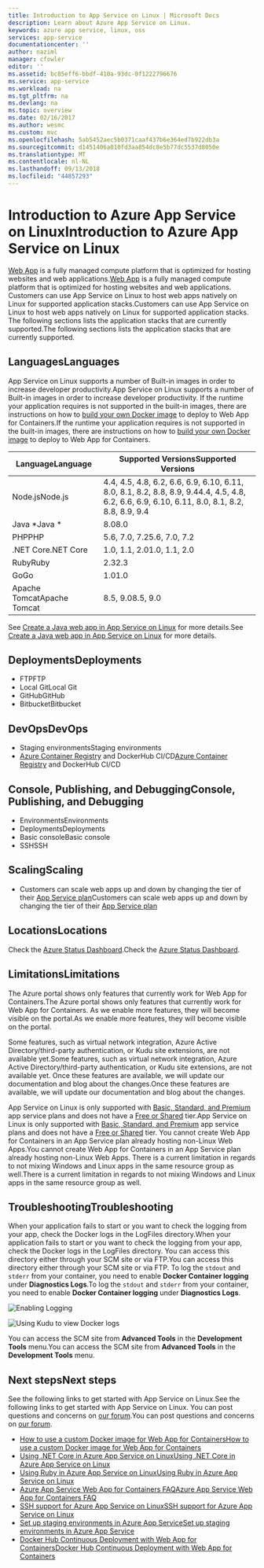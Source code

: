 ```yaml
---
title: Introduction to App Service on Linux | Microsoft Docs
description: Learn about Azure App Service on Linux.
keywords: azure app service, linux, oss
services: app-service
documentationcenter: ''
author: naziml
manager: cfowler
editor: ''
ms.assetid: bc85eff6-bbdf-410a-93dc-0f1222796676
ms.service: app-service
ms.workload: na
ms.tgt_pltfrm: na
ms.devlang: na
ms.topic: overview
ms.date: 02/16/2017
ms.author: wesmc
ms.custom: mvc
ms.openlocfilehash: 5ab5452aec5b0371caaf437b6e364ed7b922db3a
ms.sourcegitcommit: d1451406a010fd3aa854dc8e5b77dc5537d8050e
ms.translationtype: MT
ms.contentlocale: nl-NL
ms.lasthandoff: 09/13/2018
ms.locfileid: "44857293"
---
```

# <a name="introduction-to-azure-app-service-on-linux"></a><span data-ttu-id="c5ecd-104">Introduction to Azure App Service on Linux</span><span class="sxs-lookup"><span data-stu-id="c5ecd-104">Introduction to Azure App Service on Linux</span></span>

<span data-ttu-id="c5ecd-105">[Web App](../app-service-web-overview.md) is a fully managed compute platform that is optimized for hosting websites and web applications.</span><span class="sxs-lookup"><span data-stu-id="c5ecd-105">[Web App](../app-service-web-overview.md) is a fully managed compute platform that is optimized for hosting websites and web applications.</span></span> <span data-ttu-id="c5ecd-106">Customers can use App Service on Linux to host web apps natively on Linux for supported application stacks.</span><span class="sxs-lookup"><span data-stu-id="c5ecd-106">Customers can use App Service on Linux to host web apps natively on Linux for supported application stacks.</span></span> <span data-ttu-id="c5ecd-107">The following sections lists the application stacks that are currently supported.</span><span class="sxs-lookup"><span data-stu-id="c5ecd-107">The following sections lists the application stacks that are currently supported.</span></span>

## <a name="languages"></a><span data-ttu-id="c5ecd-108">Languages</span><span class="sxs-lookup"><span data-stu-id="c5ecd-108">Languages</span></span>

<span data-ttu-id="c5ecd-109">App Service on Linux supports a number of Built-in images in order to increase developer productivity.</span><span class="sxs-lookup"><span data-stu-id="c5ecd-109">App Service on Linux supports a number of Built-in images in order to increase developer productivity.</span></span> <span data-ttu-id="c5ecd-110">If the runtime your application requires is not supported in the built-in images, there are instructions on how to [build your own Docker image](tutorial-custom-docker-image.md) to deploy to Web App for Containers.</span><span class="sxs-lookup"><span data-stu-id="c5ecd-110">If the runtime your application requires is not supported in the built-in images, there are instructions on how to [build your own Docker image](tutorial-custom-docker-image.md) to deploy to Web App for Containers.</span></span>

| <span data-ttu-id="c5ecd-111">Language</span><span class="sxs-lookup"><span data-stu-id="c5ecd-111">Language</span></span> | <span data-ttu-id="c5ecd-112">Supported Versions</span><span class="sxs-lookup"><span data-stu-id="c5ecd-112">Supported Versions</span></span> |
|---|---|
| <span data-ttu-id="c5ecd-113">Node.js</span><span class="sxs-lookup"><span data-stu-id="c5ecd-113">Node.js</span></span> | <span data-ttu-id="c5ecd-114">4.4, 4.5, 4.8, 6.2, 6.6, 6.9, 6.10, 6.11, 8.0, 8.1, 8.2, 8.8, 8.9, 9.4</span><span class="sxs-lookup"><span data-stu-id="c5ecd-114">4.4, 4.5, 4.8, 6.2, 6.6, 6.9, 6.10, 6.11, 8.0, 8.1, 8.2, 8.8, 8.9, 9.4</span></span> |
| <span data-ttu-id="c5ecd-115">Java \*</span><span class="sxs-lookup"><span data-stu-id="c5ecd-115">Java \*</span></span> | <span data-ttu-id="c5ecd-116">8.0</span><span class="sxs-lookup"><span data-stu-id="c5ecd-116">8.0</span></span> |
| <span data-ttu-id="c5ecd-117">PHP</span><span class="sxs-lookup"><span data-stu-id="c5ecd-117">PHP</span></span> | <span data-ttu-id="c5ecd-118">5.6, 7.0, 7.2</span><span class="sxs-lookup"><span data-stu-id="c5ecd-118">5.6, 7.0, 7.2</span></span> |
| <span data-ttu-id="c5ecd-119">.NET Core</span><span class="sxs-lookup"><span data-stu-id="c5ecd-119">.NET Core</span></span> | <span data-ttu-id="c5ecd-120">1.0, 1.1, 2.0</span><span class="sxs-lookup"><span data-stu-id="c5ecd-120">1.0, 1.1, 2.0</span></span> |
| <span data-ttu-id="c5ecd-121">Ruby</span><span class="sxs-lookup"><span data-stu-id="c5ecd-121">Ruby</span></span> | <span data-ttu-id="c5ecd-122">2.3</span><span class="sxs-lookup"><span data-stu-id="c5ecd-122">2.3</span></span> |
| <span data-ttu-id="c5ecd-123">Go</span><span class="sxs-lookup"><span data-stu-id="c5ecd-123">Go</span></span> | <span data-ttu-id="c5ecd-124">1.0</span><span class="sxs-lookup"><span data-stu-id="c5ecd-124">1.0</span></span> |
| <span data-ttu-id="c5ecd-125">Apache Tomcat</span><span class="sxs-lookup"><span data-stu-id="c5ecd-125">Apache Tomcat</span></span> | <span data-ttu-id="c5ecd-126">8.5, 9.0</span><span class="sxs-lookup"><span data-stu-id="c5ecd-126">8.5, 9.0</span></span> |

<span data-ttu-id="c5ecd-127">See [Create a Java web app in App Service on Linux](https://docs.microsoft.com/azure/app-service/containers/quickstart-java) for more details.</span><span class="sxs-lookup"><span data-stu-id="c5ecd-127">See [Create a Java web app in App Service on Linux](https://docs.microsoft.com/azure/app-service/containers/quickstart-java) for more details.</span></span>

## <a name="deployments"></a><span data-ttu-id="c5ecd-128">Deployments</span><span class="sxs-lookup"><span data-stu-id="c5ecd-128">Deployments</span></span>

* <span data-ttu-id="c5ecd-129">FTP</span><span class="sxs-lookup"><span data-stu-id="c5ecd-129">FTP</span></span>
* <span data-ttu-id="c5ecd-130">Local Git</span><span class="sxs-lookup"><span data-stu-id="c5ecd-130">Local Git</span></span>
* <span data-ttu-id="c5ecd-131">GitHub</span><span class="sxs-lookup"><span data-stu-id="c5ecd-131">GitHub</span></span>
* <span data-ttu-id="c5ecd-132">Bitbucket</span><span class="sxs-lookup"><span data-stu-id="c5ecd-132">Bitbucket</span></span>

## <a name="devops"></a><span data-ttu-id="c5ecd-133">DevOps</span><span class="sxs-lookup"><span data-stu-id="c5ecd-133">DevOps</span></span>

* <span data-ttu-id="c5ecd-134">Staging environments</span><span class="sxs-lookup"><span data-stu-id="c5ecd-134">Staging environments</span></span>
* <span data-ttu-id="c5ecd-135">[Azure Container Registry](https://docs.microsoft.com/azure/container-registry/container-registry-intro) and DockerHub CI/CD</span><span class="sxs-lookup"><span data-stu-id="c5ecd-135">[Azure Container Registry](https://docs.microsoft.com/azure/container-registry/container-registry-intro) and DockerHub CI/CD</span></span>

## <a name="console-publishing-and-debugging"></a><span data-ttu-id="c5ecd-136">Console, Publishing, and Debugging</span><span class="sxs-lookup"><span data-stu-id="c5ecd-136">Console, Publishing, and Debugging</span></span>

* <span data-ttu-id="c5ecd-137">Environments</span><span class="sxs-lookup"><span data-stu-id="c5ecd-137">Environments</span></span>
* <span data-ttu-id="c5ecd-138">Deployments</span><span class="sxs-lookup"><span data-stu-id="c5ecd-138">Deployments</span></span>
* <span data-ttu-id="c5ecd-139">Basic console</span><span class="sxs-lookup"><span data-stu-id="c5ecd-139">Basic console</span></span>
* <span data-ttu-id="c5ecd-140">SSH</span><span class="sxs-lookup"><span data-stu-id="c5ecd-140">SSH</span></span>

## <a name="scaling"></a><span data-ttu-id="c5ecd-141">Scaling</span><span class="sxs-lookup"><span data-stu-id="c5ecd-141">Scaling</span></span>

* <span data-ttu-id="c5ecd-142">Customers can scale web apps up and down by changing the tier of their [App Service plan](https://docs.microsoft.com/azure/app-service/azure-web-sites-web-hosting-plans-in-depth-overview?toc=%2fazure%2fapp-service-web%2ftoc.json)</span><span class="sxs-lookup"><span data-stu-id="c5ecd-142">Customers can scale web apps up and down by changing the tier of their [App Service plan](https://docs.microsoft.com/azure/app-service/azure-web-sites-web-hosting-plans-in-depth-overview?toc=%2fazure%2fapp-service-web%2ftoc.json)</span></span>

## <a name="locations"></a><span data-ttu-id="c5ecd-143">Locations</span><span class="sxs-lookup"><span data-stu-id="c5ecd-143">Locations</span></span>

<span data-ttu-id="c5ecd-144">Check the [Azure Status Dashboard](https://azure.microsoft.com/status).</span><span class="sxs-lookup"><span data-stu-id="c5ecd-144">Check the [Azure Status Dashboard](https://azure.microsoft.com/status).</span></span>

## <a name="limitations"></a><span data-ttu-id="c5ecd-145">Limitations</span><span class="sxs-lookup"><span data-stu-id="c5ecd-145">Limitations</span></span>

<span data-ttu-id="c5ecd-146">The Azure portal shows only features that currently work for Web App for Containers.</span><span class="sxs-lookup"><span data-stu-id="c5ecd-146">The Azure portal shows only features that currently work for Web App for Containers.</span></span> <span data-ttu-id="c5ecd-147">As we enable more features, they will become visible on the portal.</span><span class="sxs-lookup"><span data-stu-id="c5ecd-147">As we enable more features, they will become visible on the portal.</span></span>

<span data-ttu-id="c5ecd-148">Some features, such as virtual network integration, Azure Active Directory/third-party authentication, or Kudu site extensions, are not available yet.</span><span class="sxs-lookup"><span data-stu-id="c5ecd-148">Some features, such as virtual network integration, Azure Active Directory/third-party authentication, or Kudu site extensions, are not available yet.</span></span> <span data-ttu-id="c5ecd-149">Once these features are available, we will update our documentation and blog about the changes.</span><span class="sxs-lookup"><span data-stu-id="c5ecd-149">Once these features are available, we will update our documentation and blog about the changes.</span></span>

<span data-ttu-id="c5ecd-150">App Service on Linux is only supported with [Basic, Standard, and Premium](https://azure.microsoft.com/pricing/details/app-service/plans/) app service plans and does not have a [Free or Shared](https://azure.microsoft.com/pricing/details/app-service/plans/) tier.</span><span class="sxs-lookup"><span data-stu-id="c5ecd-150">App Service on Linux is only supported with [Basic, Standard, and Premium](https://azure.microsoft.com/pricing/details/app-service/plans/) app service plans and does not have a [Free or Shared](https://azure.microsoft.com/pricing/details/app-service/plans/) tier.</span></span> <span data-ttu-id="c5ecd-151">You cannot create Web App for Containers in an App Service plan already hosting non-Linux Web Apps.</span><span class="sxs-lookup"><span data-stu-id="c5ecd-151">You cannot create Web App for Containers in an App Service plan already hosting non-Linux Web Apps.</span></span> <span data-ttu-id="c5ecd-152">There is a current limitation in regards to not mixing Windows and Linux apps in the same resource group as well.</span><span class="sxs-lookup"><span data-stu-id="c5ecd-152">There is a current limitation in regards to not mixing Windows and Linux apps in the same resource group as well.</span></span>

## <a name="troubleshooting"></a><span data-ttu-id="c5ecd-153">Troubleshooting</span><span class="sxs-lookup"><span data-stu-id="c5ecd-153">Troubleshooting</span></span>

<span data-ttu-id="c5ecd-154">When your application fails to start or you want to check the logging from your app, check the Docker logs in the LogFiles directory.</span><span class="sxs-lookup"><span data-stu-id="c5ecd-154">When your application fails to start or you want to check the logging from your app, check the Docker logs in the LogFiles directory.</span></span> <span data-ttu-id="c5ecd-155">You can access this directory either through your SCM site or via FTP.</span><span class="sxs-lookup"><span data-stu-id="c5ecd-155">You can access this directory either through your SCM site or via FTP.</span></span>
<span data-ttu-id="c5ecd-156">To log the `stdout` and `stderr` from your container, you need to enable **Docker Container logging** under **Diagnostics Logs**.</span><span class="sxs-lookup"><span data-stu-id="c5ecd-156">To log the `stdout` and `stderr` from your container, you need to enable **Docker Container logging** under **Diagnostics Logs**.</span></span>

![Enabling Logging][2]

![Using Kudu to view Docker logs][1]

<span data-ttu-id="c5ecd-159">You can access the SCM site from **Advanced Tools** in the **Development Tools** menu.</span><span class="sxs-lookup"><span data-stu-id="c5ecd-159">You can access the SCM site from **Advanced Tools** in the **Development Tools** menu.</span></span>

## <a name="next-steps"></a><span data-ttu-id="c5ecd-160">Next steps</span><span class="sxs-lookup"><span data-stu-id="c5ecd-160">Next steps</span></span>

<span data-ttu-id="c5ecd-161">See the following links to get started with App Service on Linux.</span><span class="sxs-lookup"><span data-stu-id="c5ecd-161">See the following links to get started with App Service on Linux.</span></span> <span data-ttu-id="c5ecd-162">You can post questions and concerns on [our forum](https://social.msdn.microsoft.com/forums/azure/home?forum=windowsazurewebsitespreview).</span><span class="sxs-lookup"><span data-stu-id="c5ecd-162">You can post questions and concerns on [our forum](https://social.msdn.microsoft.com/forums/azure/home?forum=windowsazurewebsitespreview).</span></span>

* [<span data-ttu-id="c5ecd-163">How to use a custom Docker image for Web App for Containers</span><span class="sxs-lookup"><span data-stu-id="c5ecd-163">How to use a custom Docker image for Web App for Containers</span></span>](quickstart-docker-go.md)
* [<span data-ttu-id="c5ecd-164">Using .NET Core in Azure App Service on Linux</span><span class="sxs-lookup"><span data-stu-id="c5ecd-164">Using .NET Core in Azure App Service on Linux</span></span>](quickstart-dotnetcore.md)
* [<span data-ttu-id="c5ecd-165">Using Ruby in Azure App Service on Linux</span><span class="sxs-lookup"><span data-stu-id="c5ecd-165">Using Ruby in Azure App Service on Linux</span></span>](quickstart-ruby.md)
* [<span data-ttu-id="c5ecd-166">Azure App Service Web App for Containers FAQ</span><span class="sxs-lookup"><span data-stu-id="c5ecd-166">Azure App Service Web App for Containers FAQ</span></span>](app-service-linux-faq.md)
* [<span data-ttu-id="c5ecd-167">SSH support for Azure App Service on Linux</span><span class="sxs-lookup"><span data-stu-id="c5ecd-167">SSH support for Azure App Service on Linux</span></span>](app-service-linux-ssh-support.md)
* [<span data-ttu-id="c5ecd-168">Set up staging environments in Azure App Service</span><span class="sxs-lookup"><span data-stu-id="c5ecd-168">Set up staging environments in Azure App Service</span></span>](../../app-service/web-sites-staged-publishing.md?toc=%2fazure%2fapp-service%2fcontainers%2ftoc.json)
* [<span data-ttu-id="c5ecd-169">Docker Hub Continuous Deployment with Web App for Containers</span><span class="sxs-lookup"><span data-stu-id="c5ecd-169">Docker Hub Continuous Deployment with Web App for Containers</span></span>](./app-service-linux-ci-cd.md)

<!--Image references-->
[1]: ./media/app-service-linux-intro/kudu-docker-logs.png
[2]: ./media/app-service-linux-intro/logging.png
